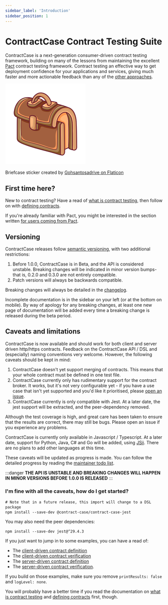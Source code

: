 ```yaml
---
sidebar_label: 'Introduction'
sidebar_position: 1
---
```


# ContractCase Contract Testing Suite

ContractCase is a next-generation consumer-driven contract testing framework, building
on many of the lessons from maintaining the excellent [Pact](https://pact.io) contract testing
framework. Contract testing an effective way to get
deployment confidence for your applications and services, giving much faster and more actionable feedback than any of the [other approaches](./Alternatives).

<div style={{textAlign: 'center'}}>
    <div>

![Briefcase image](./suitcase.png)

</div>
    <div style={{fontSize: 'small'}}>Briefcase sticker created by <a href="https://www.flaticon.com/free-stickers/law">Gohsantosadrive on Flaticon</a></div>
</div>

## First time here?

New to contract testing? Have a read of [what is contract testing](./what-is-contract-testing), then follow on with [defining contracts](./defining-contracts).

If you're already familiar with Pact, you might be interested in the section written [for users coming from Pact](./Alternatives/differences-to-pact).

## Versioning

ContractCase releases follow [semantic versioning](https://semver.org/), with two additional restrictions:

1. Before 1.0.0, ContractCase is in Beta, and the API is considered unstable. Breaking changes will be indicated in minor
   version bumps- that is, 0.2.0 and 0.3.0 are not entirely compatible.
2. Patch versions will always be backwards compatible.

Breaking changes will always be detailed in the [changelog](https://github.com/case-contract-testing/case/blob/main/CHANGELOG.md).

Incomplete documentation is in the sidebar on your left (or at the bottom on
mobile). By way of apology for any breaking changes, at least one new page of
documentation will be added every time a breaking change is released during the
beta period.

## Caveats and limitations

ContractCase is now available and should work for both client and server driven http/https
contracts. Feedback on the ContractCase API / DSL and (especially) naming
conventions very welcome. However, the following caveats should be kept in mind:

1. ContractCase doesn't yet support merging of contracts. This means that your whole contract must be defined in one test file.
1. ContractCase currently only has rudimentary support for the contract broker. It works, but it's not very configurable yet - if you have a use case that isn't yet supported and you'd like it prioritised, please [open an issue](https://github.com/case-contract-testing/case/issues/new).
1. ContractCase currently is only compatible with Jest. At a later date, the jest support will be extracted, and the peer-dependency removed.

Although the test coverage is high, and great care has been taken to ensure that the results are correct, there may still be bugs. Please open an issue if you experience any problems.

ContractCase is currently only available in Javascript / Typescript. At a later date, support for Python, Java, C# and Go will be added, using [JSii](https://aws.github.io/jsii/). There are no plans to add other languages at this time.

These caveats will be updated as progress is made. You can follow the detailed
progress by reading the [maintainer todo
list](https://github.com/case-contract-testing/case/blob/main/docs/maintainers/todo.md).

:::danger
**THE API IS UNSTABLE AND BREAKING CHANGES WILL HAPPEN IN MINOR VERSIONS BEFORE 1.0.0 IS RELEASED**
:::

### I'm fine with all the caveats, how do I get started?

```
# Note that in a future release, this import will change to a DSL package
npm install --save-dev @contract-case/contract-case-jest
```

You may also need the peer dependencies:

```
npm install --save-dev jest@^29.4.3
```

If you just want to jump in to some examples, you can have a read of:

- The [client-driven contract definition](https://github.com/case-contract-testing/case/blob/main/packages/case-core/src/index.http.client.define.spec.ts)
- The [client-driven contract verification](https://github.com/case-contract-testing/case/blob/main//packages/case-core/src/index.http.client.verify.spec.ts)
- The [server-driven contract definition](https://github.com/case-contract-testing/case/blob/main/packages/case-core/src/index.http.server.define.ts)
- The [server-driven contract verification](https://github.com/case-contract-testing/case/blob/main/packages/case-core/src/index.http.server.verify.spec.ts).

If you build on those examples, make sure you remove `printResults: false` and `logLevel: none`.

You will probably have a better time if you read the documentation on [what is contract testing](./what-is-contract-testing) and [defining contracts](./defining-contracts) first, though.
